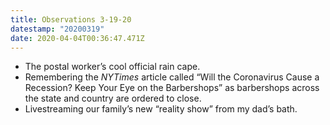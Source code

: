 ```yaml
---
title: Observations 3-19-20
datestamp: "20200319"
date: 2020-04-04T00:36:47.471Z
---
```

- The postal worker’s cool official rain cape.
- Remembering the *NYTimes* article called “Will the Coronavirus Cause a Recession? Keep Your Eye on the Barbershops” as barbershops across the state and country are ordered to close.
- Livestreaming our family’s new “reality show” from my dad’s bath.
